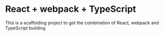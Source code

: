 # React + webpack + TypeScript
This is a scaffolding project to get the combination of React, webpack and TypeScript building
